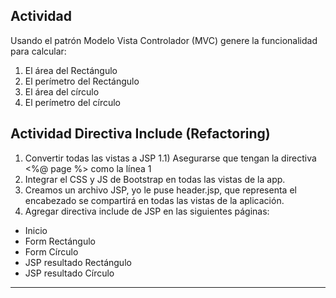 Actividad
---------------------
Usando el patrón Modelo Vista Controlador (MVC) genere la funcionalidad para calcular:
1) El área del Rectángulo
2) El perímetro del Rectángulo
3) El área del círculo
4) El perímetro del círculo

Actividad Directiva Include (Refactoring)
---------------------------------------------
1) Convertir todas las vistas a JSP
1.1) Asegurarse que tengan la directiva <%@ page %> como la línea 1
2) Integrar el CSS y JS de Bootstrap en todas las vistas de la app.
3) Creamos un archivo JSP, yo le puse header.jsp, que representa el encabezado se compartirá en todas las vistas de la aplicación.
4) Agregar directiva include de JSP en las siguientes páginas:
- Inicio
- Form Rectángulo
- Form Círculo
- JSP resultado Rectángulo
- JSP resultado Círculo
____________________________________________________________________________________________________
